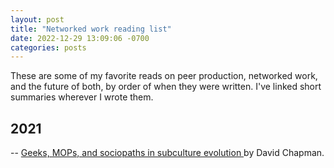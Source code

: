 ```yaml
---
layout: post
title: "Networked work reading list"
date: 2022-12-29 13:09:06 -0700
categories: posts
---
```


These are some of my favorite reads on peer production, networked work, and the future of both, by order of when they were written. I've linked short summaries wherever I wrote them.

## 2021

-- [Geeks, MOPs, and sociopaths in subculture evolution ](https://meaningness.com/geeks-mops-sociopaths) by David Chapman.
